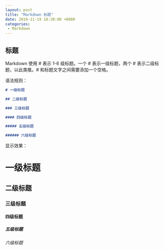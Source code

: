```yaml
---
layout: post
title: "Markdown 标题"
date: 2019-11-19 10:30:00 +0800
categories: 
 - Markdown
---
```


## 标题

Markdown 使用 \# 表示 1-6 级标题。一个 \# 表示一级标题，两个 \# 表示二级标题，以此类推。\# 和标题文字之间需要添加一个空格。

<!-- more -->

语法规则：

```markdown
# 一级标题

## 二级标题

### 三级标题

#### 四级标题

##### 五级标题

###### 六级标题
```

显示效果：

# 一级标题
## 二级标题
### 三级标题
#### 四级标题
##### 五级标题
###### 六级标题
